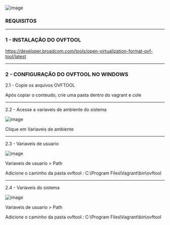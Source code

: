 
![image](https://github.com/user-attachments/assets/78270227-e96c-45b5-b786-f4a352fe0689)



### REQUISITOS ###

---------------------------------------------------------------------------------------------
### 1 - INSTALAÇÃO DO OVFTOOL ### 

https://developer.broadcom.com/tools/open-virtualization-format-ovf-tool/latest

---------------------------------------------------------------------------------------------

### 2 - CONFIGURAÇÃO DO OVFTOOL NO WINDOWS ###

2.1 - Copie os arquivos OVFTOOL

Após copiar o conteudo, crie uma pasta dentro do vagrant e cole 

--------------------------------------------------

2.2 - Acesse a variaveis de ambiente do sistema


![image](https://github.com/user-attachments/assets/a5f23611-e65a-4f26-9384-79c4856b65e9)



Clique em Variaveis de ambiente


---------------------------------------------------------------------------------------------

2.3 - Variaveis de usuario 

![image](https://github.com/user-attachments/assets/d9182228-d79d-41ba-bd55-794a0ea2473b)

Variaveis de usuario > Path 

Adicione o caminho da pasta ovftool : C:\Program Files\Vagrant\bin\ovftool

-----------------------------------------------------------------------------------------------

2.4 - Variaveis do sistema

![image](https://github.com/user-attachments/assets/b185ed52-dc1f-41ee-a921-ca61ac8e9598)

Variaveis de usuario > Path 

Adicione o caminho da pasta ovftool : C:\Program Files\Vagrant\bin\ovftool













